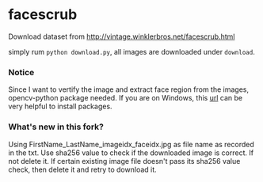 facescrub
=========

Download dataset from http://vintage.winklerbros.net/facescrub.html

simply rum `python download.py`, all images are downloaded under `download`.

### Notice

Since I want to vertify the image and extract face region from the images, opencv-python package needed. If you are on Windows, this [url](http://www.lfd.uci.edu/~gohlke/pythonlibs/) can be very helpful to install packages.

### What's new in this fork?
Using FirstName_LastName_imageidx_faceidx.jpg as file name as recorded in the txt. Use sha256 value to check if the downloaded image is correct. If not delete it. If certain existing image file doesn't pass its sha256 value check, then delete it and retry to download it.
